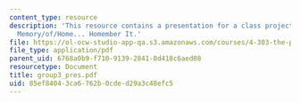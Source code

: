 ```yaml
---
content_type: resource
description: 'This resource contains a presentation for a class project: Home/of/Memory
  Memory/of/Home... Homember It.'
file: https://ol-ocw-studio-app-qa.s3.amazonaws.com/courses/4-303-the-production-of-space-art-architecture-and-urbanism-in-dialogue-fall-2006/85ef84043ca6762b0cded29a3c48efc5_group3_pres.pdf
file_type: application/pdf
parent_uid: 6768a0b9-f710-9139-2841-0d418c6aed08
resourcetype: Document
title: group3_pres.pdf
uid: 85ef8404-3ca6-762b-0cde-d29a3c48efc5
---
```

